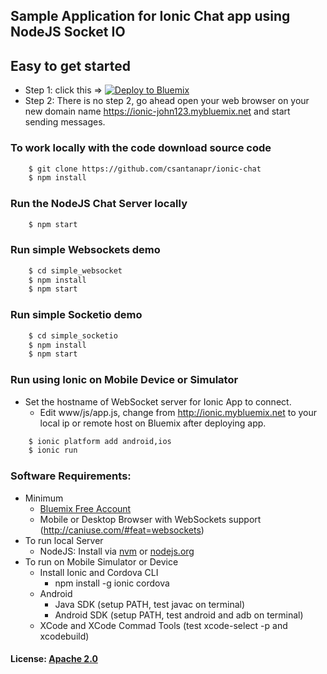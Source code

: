 ## Sample Application for Ionic Chat app using NodeJS Socket IO

## Easy to get started 
- Step 1: click this => [![Deploy to Bluemix](https://bluemix.net/deploy/button.png)](https://bluemix.net/deploy?repository=https://github.com/csantanapr/ionic-chat)
- Step 2: There is no step 2, go ahead open your web browser on your new domain name https://ionic-john123.mybluemix.net and start sending messages.

### To work locally with the code download source code
```bash
    $ git clone https://github.com/csantanapr/ionic-chat
    $ npm install
```
    
### Run the NodeJS Chat Server locally
```bash
    $ npm start
```

### Run simple Websockets demo
```bash
    $ cd simple_websocket
    $ npm install
    $ npm start
```

### Run simple Socketio demo
```bash
    $ cd simple_socketio
    $ npm install
    $ npm start
```
  
### Run using Ionic on Mobile Device or Simulator

- Set the hostname of WebSocket server for Ionic App to connect. 
  - Edit www/js/app.js, change from http://ionic.mybluemix.net to your local ip or remote host on Bluemix after deploying app.
  
```bash
    $ ionic platform add android,ios
    $ ionic run
```

### Software Requirements:
- Minimum
  - [Bluemix Free Account](https://console.ng.bluemix.net/registration)
  - Mobile or Desktop Browser with WebSockets support (http://caniuse.com/#feat=websockets)	
- To run local Server
  - NodeJS: Install via [nvm](https://github.com/creationix/nvm) or [nodejs.org](https://nodejs.org/en/download)
- To run on Mobile Simulator or Device
  - Install Ionic and Cordova CLI
	  - npm install -g ionic cordova
  - Android 
    - Java SDK (setup PATH, test javac on terminal)
    - Android SDK (setup PATH, test android and adb on terminal)
  - XCode and XCode Commad Tools (test xcode-select -p and xcodebuild)
	
#### License: [Apache 2.0](License.txt)
